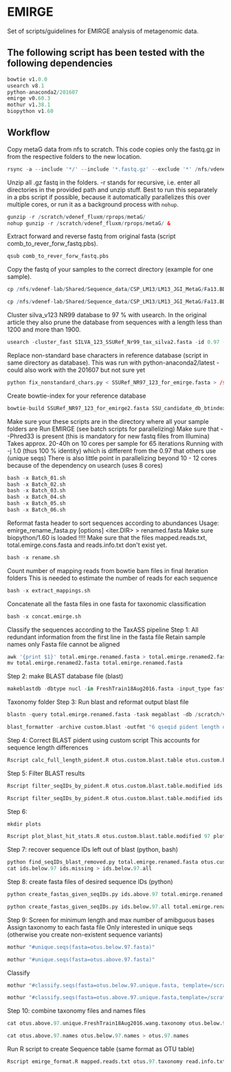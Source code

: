 # EMIRGE
Set of scripts/guidelines for EMIRGE analysis of metagenomic data.

## The following script has been tested with the following dependencies

```R
bowtie v1.0.0
usearch v8.1
python-anaconda2/201607
emirge v0.60.3
mothur v1.38.1 
biopython v1.60
```

## Workflow
Copy metaG data from nfs to scratch. This code copies only the fastq.gz in from the respective folders to the new location. 
```R 
rsync -a --include '*/' --include '*.fastq.gz' --exclude '*' /nfs/vdenef-lab/Shared/Sequence_data/CSP_LM13/LM13_JGI_MetaG /scratch/vdenef_fluxm/rprops/metaG --progress
```

Unzip all .gz fastq in the folders. -r stands for recursive, i.e. enter all directories in the provided path and unzip stuff. Best to run this separately in a pbs script if possible, because it automatically parallelizes this over multiple cores, or run it as a background process with <code>nohup</code>.
```R
gunzip -r /scratch/vdenef_fluxm/rprops/metaG/
nohup gunzip -r /scratch/vdenef_fluxm/rprops/metaG/ &
```
Extract forward and reverse fastq from original fasta (script comb_to_rever_forw_fastq.pbs).
```R
qsub comb_to_rever_forw_fastq.pbs
```
Copy the fastq of your samples to the correct directory (example for one sample).

```R
cp /nfs/vdenef-lab/Shared/Sequence_data/CSP_LM13/LM13_JGI_MetaG/Fa13.BD.MM110.DN/Fa13.BD.MM110.DN.10Mpairs.PE.2.fastq /scratch/vdenef_fluxm/rprops/metaG

cp /nfs/vdenef-lab/Shared/Sequence_data/CSP_LM13/LM13_JGI_MetaG/Fa13.BD.MM110.DN/Fa13.BD.MM110.DN.10Mpairs.PE.1.fastq /scratch/vdenef_fluxm/rprops/metaG
```

Cluster silva_v123 NR99 database to 97 % with usearch. In the original article they also prune the database from sequences with a length less than 1200 and more than 1900.

```R
usearch -cluster_fast SILVA_123_SSURef_Nr99_tax_silva2.fasta -id 0.97 -centroids SSURef_NR97_123_for_emirge.fasta -uc SSURef_NR97_123_for_emirge.clusters.uc
```

Replace non-standard base characters in reference database (script in same directory as database). This was run with python-anaconda2/latest - could also work with the 201607 but not sure yet

```R
python fix_nonstandard_chars.py < SSURef_NR97_123_for_emirge.fasta > /scratch/vdenef_fluxm/rprops/databases/SSURef_NR97_123_for_emirge2.fasta</code>
```

Create bowtie-index for your reference database
```R
bowtie-build SSURef_NR97_123_for_emirge2.fasta SSU_candidate_db_btindex
```
Make sure your these scripts are in the directory where all your sample folders are
Run EMIRGE (see batch scripts for parallelizing)
Make sure that --Phred33 is present (this is mandatory for new fastq files from Illumina)
Takes approx. 20-40h on 10 cores per sample for 65 iterations
Running with -j 1.0 (thus 100 % identity) which is different from the 0.97 that others use (unique seqs)
There is also little point in parallelizing beyond 10 - 12 cores because of the dependency on usearch (uses 8 cores)
```R
bash -x Batch_01.sh
bash -x Batch_02.sh
bash -x Batch_03.sh
bash -x Batch_04.sh
bash -x Batch_05.sh
bash -x Batch_06.sh
```
Reformat fasta header to sort sequences according to abundances
Usage: emirge_rename_fasta.py [options] <iter.DIR> > renamed.fasta
Make sure biopython/1.60 is loaded !!!!
Make sure that the files mapped.reads.txt, total.emirge.cons.fasta and reads.info.txt don't exist yet.
```R
bash -x rename.sh
```

Count number of mapping reads from bowtie bam files in final iteration folders
This is needed to estimate the number of reads for each sequence

```R
bash -x extract_mappings.sh
```

Concatenate all the fasta files in one fasta for taxonomic classification

```R
bash -x concat.emirge.sh
```

Classify the sequences according to the TaxASS pipeline
Step 1: All redundant information from the first line in the fasta file
Retain sample names only
Fasta file cannot be aligned

```R
awk '{print $1}' total.emirge.renamed.fasta > total.emirge.renamed2.fasta
mv total.emirge.renamed2.fasta total.emirge.renamed.fasta
```
Step 2: make BLAST database file (blast)

```R
makeblastdb -dbtype nucl -in FreshTrain18Aug2016.fasta -input_type fasta -parse_seqids -out FWonly_18Aug2016custom.db
```
Taxonomy folder
Step 3: Run blast and reformat output blast file
```R
blastn -query total.emirge.renamed.fasta -task megablast -db /scratch/vdenef_fluxm/rprops/Emirge/BLAST/FWonly_18Aug2016custom.db -out custom.blast -outfmt 11 -max_target_seqs 5

blast_formatter -archive custom.blast -outfmt "6 qseqid pident length qlen qstart qend" -out otus.custom.blast.table
```
Step 4: Correct BLAST pident using custom script
This accounts for sequence length differences

```R
Rscript calc_full_length_pident.R otus.custom.blast.table otus.custom.blast.table.modified
```

Step 5: Filter BLAST results

```R
Rscript filter_seqIDs_by_pident.R otus.custom.blast.table.modified ids.above.97 97 TRUE

Rscript filter_seqIDs_by_pident.R otus.custom.blast.table.modified ids.below.97 97 FALSE
```
Step 6: 
```R
mkdir plots

Rscript plot_blast_hit_stats.R otus.custom.blast.table.modified 97 plots
```
Step 7: recover sequence IDs left out of blast (python, bash)

```R
python find_seqIDs_blast_removed.py total.emirge.renamed.fasta otus.custom.blast.table.modified ids.missing
cat ids.below.97 ids.missing > ids.below.97.all
```
Step 8: create fasta files of desired sequence IDs (python)

```R
python create_fastas_given_seqIDs.py ids.above.97 total.emirge.renamed.fasta otus.above.97.fasta

python create_fastas_given_seqIDs.py ids.below.97.all total.emirge.renamed.fasta otus.below.97.fasta
```

Step 9: Screen for minimum length and max number of amibguous bases
Assign taxonomy to each fasta file
Only interested in unique seqs (otherwise you create non-existent sequence variants)
```R
mothur "#unique.seqs(fasta=otus.below.97.fasta)"

mothur "#unique.seqs(fasta=otus.above.97.fasta)"
```
Classify
```R
mothur "#classify.seqs(fasta=otus.below.97.unique.fasta, template=/scratch/vdenef_fluxm/rprops/databases/silva.nr_v123.align, taxonomy=/scratch/vdenef_fluxm/rprops/databases/silva.nr_v123.tax, method=wang, probs=T, processors=10, cutoff=80)"

mothur "#classify.seqs(fasta=otus.above.97.unique.fasta,template=/scratch/vdenef_fluxm/rprops/databases/FreshTrain18Aug2016.fasta,  taxonomy=/scratch/vdenef_fluxm/rprops/databases/FreshTrain18Aug2016.taxonomy, method=wang, probs=T, processors=10, cutoff=0)"
```
Step 10: combine taxonomy files and names files
```R
cat otus.above.97.unique.FreshTrain18Aug2016.wang.taxonomy otus.below.97.unique.nr_v123.wang.taxonomy > otus.97.taxonomy

cat otus.above.97.names otus.below.97.names > otus.97.names
```
Run R script to create Sequence table (same format as OTU table)
```R
Rscript emirge_format.R mapped.reads.txt otus.97.taxonomy read.info.txt otus.97.names
```

